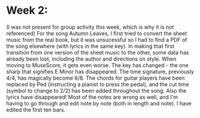 # Week 2: 
(I was not present for group activity this week, which is why it is not referenced) 
For the song Autumn Leaves, I first tried to convert the sheet music from the real book, but it was unsucessful so I had to find a PDF of the song elsewhere (with lyrics in the same key). In making that first transition from one version of the sheet music to the other, some data has already been lost, including the author and directions on style. When moving to MuseScore, it gets even worse. The key has changed - the one sharp that signifies E Minor has disappeared. The time signature, previously 4/4, has magically become 6/8. The chords for guitar players have been replaced by Ped (instructing a pianist to press the pedal), and the cut time (symbol to change to 2/2) has been added throughout the song. Also the lyrics have disappeared! Most of the notes are wrong as well, and I'm having to go through and edit note by note (both in length and note). I have edited the first ten bars.
